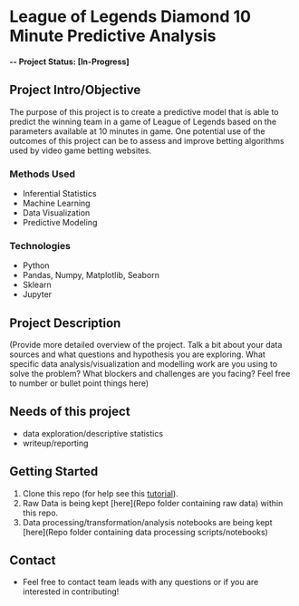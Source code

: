 # League of Legends Diamond 10 Minute Predictive Analysis


#### -- Project Status: [In-Progress]


## Project Intro/Objective
The purpose of this project is to create a predictive model that is able to predict the winning team in a game of League of Legends based on the parameters available at 10 minutes in game. One potential use of the outcomes of this project can be to assess and improve betting algorithms used by video game betting websites. 


### Methods Used
* Inferential Statistics
* Machine Learning
* Data Visualization
* Predictive Modeling


### Technologies
* Python
* Pandas, Numpy, Matplotlib, Seaborn
* Sklearn
* Jupyter


## Project Description
(Provide more detailed overview of the project.  Talk a bit about your data sources and what questions and hypothesis you are exploring. What specific data analysis/visualization and modelling work are you using to solve the problem? What blockers and challenges are you facing?  Feel free to number or bullet point things here)

## Needs of this project

- data exploration/descriptive statistics
- writeup/reporting


## Getting Started

1. Clone this repo (for help see this [tutorial](https://help.github.com/articles/cloning-a-repository/)).
2. Raw Data is being kept [here](Repo folder containing raw data) within this repo.    
3. Data processing/transformation/analysis notebooks are being kept [here](Repo folder containing data processing scripts/notebooks)


## Contact
* Feel free to contact team leads with any questions or if you are interested in contributing!
